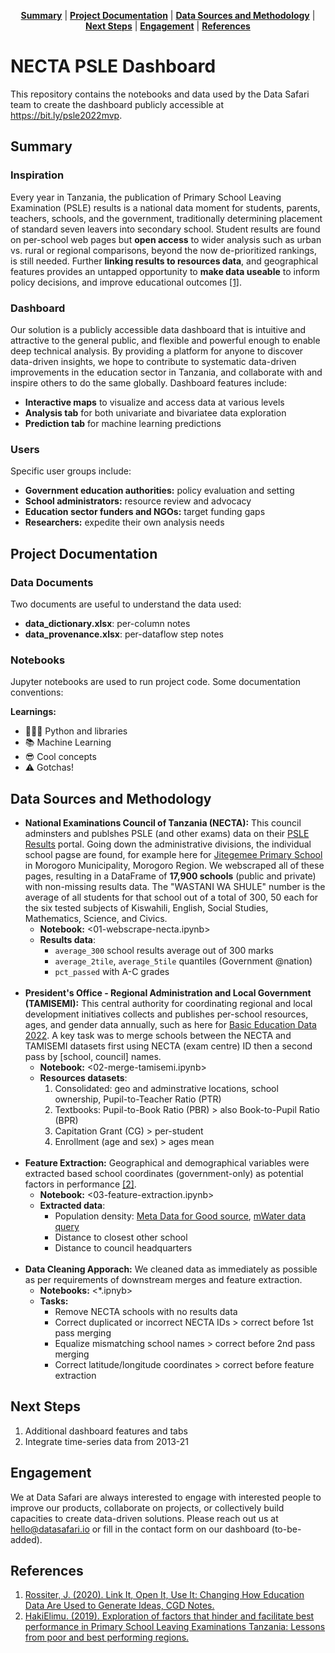 <p align="center">
<b><a href="#summary">Summary</a></b>
|
<b><a href="#project-documentation">Project Documentation</a></b>
|
<b><a href="#data-sources-and-methodology">Data Sources and Methodology</a></b>
|
<b><a href="#next-steps">Next Steps</a></b>
|
<b><a href="#engagement">Engagement</a></b>
|    
<b><a href="#references">References</a></b> 
</p>

# NECTA PSLE Dashboard
This repository contains the notebooks and data used by the Data Safari team to create the dashboard publicly accessible at https://bit.ly/psle2022mvp.

## Summary

### Inspiration
Every year in Tanzania, the publication of Primary School Leaving Examination (PSLE) results is a national data moment for students, parents, teachers, schools, and the government, traditionally determining placement of standard seven leavers into secondary school. Student results are found on per-school web pages but **open access** to wider analysis such as urban vs. rural or regional comparisons, beyond the now de-prioritized rankings, is still needed. Further **linking results to resources data**, and geographical features provides an untapped opportunity to **make data useable** to inform policy decisions, and improve educational outcomes <a href="#references">[1]</a></b>.

### Dashboard
Our solution is a publicly accessible data dashboard that is intuitive and attractive to the general public, and flexible and powerful enough to enable deep technical analysis. By providing a platform for anyone to discover data-driven insights, we hope to contribute to systematic data-driven improvements in the education sector in Tanzania, and collaborate with and inspire others to do the same globally. Dashboard features include:
- **Interactive maps** to visualize and access data at various levels
- **Analysis tab** for both univariate and bivariatee data exploration
- **Prediction tab** for machine learning predictions

### Users
Specific user groups include:
- **Government education authorities:** policy evaluation and setting
- **School administrators:** resource review and advocacy
- **Education sector funders and NGOs:** target funding gaps
- **Researchers:** expedite their own analysis needs

## Project Documentation

### Data Documents
Two documents are useful to understand the data used:
- **data_dictionary.xlsx**: per-column notes
- **data_provenance.xlsx**: per-dataflow step notes

### Notebooks
Jupyter notebooks are used to run project code. Some documentation conventions:

**Learnings:**
- 🧑🏻‍💻 Python and libraries
- 📚 Machine Learning
- 😎 Cool concepts
- ⚠️ Gotchas!

## Data Sources and Methodology

- **National Examinations Council of Tanzania (NECTA):** This council adminsters and publshes PSLE (and other exams) data on their [PSLE Results](https://necta.go.tz/psle_results) portal. Going down the administrative divisions, the individual school pagse are found, for example here for [Jitegemee Primary School](https://onlinesys.necta.go.tz/results/2022/psle/results/shl_ps1104063.htm) in Morogoro Municipality, Morogoro Region. We webscraped all of these pages, resulting in a DataFrame of **17,900 schools** (public and private) with non-missing results data. The "WASTANI WA SHULE" number is the average of all students for that school out of a total of 300, 50 each for the six tested subjects of Kiswahili, English, Social Studies, Mathematics, Science, and Civics.
    - **Notebook:** <01-webscrape-necta.ipynb>
    - **Results data**:
        - `average_300` school results average out of 300 marks
        - `average_2tile`, `average_5tile` quantiles (Government @nation)
        - `pct_passed` with A-C grades<br><br>
- **President's Office - Regional Administration and Local Government (TAMISEMI):** This central authority for coordinating regional and local development initiatives collects and publishes per-school resources, ages, and gender data annually, such as here for [Basic Education Data 2022](https://www.tamisemi.go.tz/singleministers/basic-education-data-2022). A key task was to merge schools between the NECTA and TAMISEMI datasets first using NECTA (exam centre) ID then a second pass by \[school, council\] names.
    - **Notebook:** <02-merge-tamisemi.ipynb>
    - **Resources datasets**:
        1. Consolidated: geo and adminstrative locations, school ownership, Pupil-to-Teacher Ratio (PTR)
        2. Textbooks: Pupil-to-Book Ratio (PBR) > also Book-to-Pupil Ratio (BPR)
        3. Capitation Grant (CG) > per-student
        4. Enrollment (age and sex) > ages mean<br><br>
- **Feature Extraction:** Geographical and demographical variables were extracted based school coordinates (government-only) as potential factors in performance <a href="#references">[2]</a></b>.
    - **Notebook:** <03-feature-extraction.ipynb>
    - **Extracted data**:
        - Population density: [Meta Data for Good source](https://dataforgood.facebook.com/dfg/tools/high-resolution-population-density-maps), [mWater data query](https://portal.mwater.co/#/resource_center/population_queries)
        - Distance to closest other school 
        - Distance to council headquarters<br><br>
- **Data Cleaning Apporach:** We cleaned data as immediately as possible as per requirements of downstream merges and feature extraction.
    - **Notebooks:** <\*.ipnyb>
    - **Tasks:**
        - Remove NECTA schools with no results data
        - Correct duplicated or incorrect NECTA IDs > correct before 1st pass merging
        - Equalize mismatching school names > correct before 2nd pass merging
        - Correct latitude/longitude coordinates > correct before feature extraction

## Next Steps

1. Additional dashboard features and tabs
2. Integrate time-series data from 2013-21

## Engagement

We at Data Safari are always interested to engage with interested people to improve our products, collaborate on projects, or collectively build capacities to create data-driven solutions. Please reach out us at hello@datasafari.io or fill in the contact form on our dashboard (to-be-added).

## References

1. [Rossiter, J. (2020). Link It, Open It, Use It: Changing How Education Data Are Used to Generate Ideas, CGD Notes.](https://www.cgdev.org/publication/link-it-open-it-use-it-changing-how-education-data-are-used-generate-ideas)
2. [HakiElimu. (2019). Exploration of factors that hinder and facilitate best performance in Primary School Leaving Examinations Tanzania: Lessons from poor and best performing regions.](https://hakielimu.or.tz/download/exploration-of-factors-that-hinder-and-facilitate-best-performance-in-primary-school-leaving-examinations-tanzania/)
